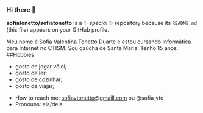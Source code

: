 ### Hi there 👋

**sofiatonetto/sofiatonetto** is a ✨ _special_ ✨ repository because its `README.md` (this file) appears on your GitHub profile.

Meu nome é Sofia Valentina Tonetto Duarte e estou cursando Informática para Internet no CTISM. Sou gaúcha de Santa Maria. Tenho 15 anos. 
##Hobbies
* gosto de jogar vôlei;
* gosto de ler;
* gosto de cozinhar;
* gosto de viajar; 
-  How to reach me: sofiavtonetto@gmaill.com ou @sofia_vtd
- Pronouns: ela/dela
